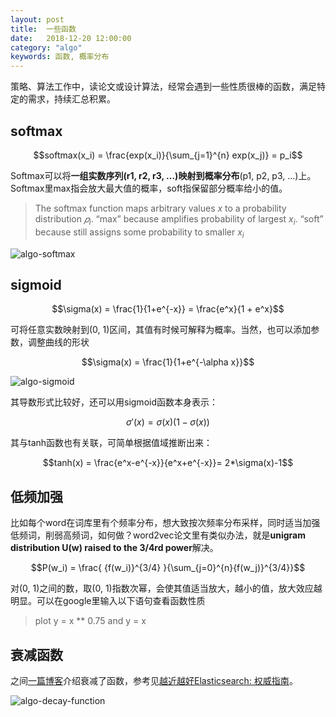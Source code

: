 ```yaml
---
layout: post
title:  一些函数
date:   2018-12-20 12:00:00
category: "algo"
keywords: 函数, 概率分布
---
```


策略、算法工作中，读论文或设计算法，经常会遇到一些性质很棒的函数，满足特定的需求，持续汇总积累。

## softmax

$$softmax(x_i) = \frac{exp(x_i)}{\sum_{j=1}^{n} exp(x_j)} = p_i$$

Softmax可以将**一组实数序列(r1, r2, r3, ...)**映射到**概率分布**(p1, p2, p3, ...)上。Softmax里max指会放大最大值的概率，soft指保留部分概率给小的值。

> The softmax function maps arbitrary values $x$ to a probability distribution $𝑝_i$. “max” because amplifies probability of largest $x_i$. “soft” because still assigns some probability to smaller $x_i$

![algo-softmax](https://images-1256734305.cos.ap-beijing.myqcloud.com/algo-softmax.png)

## sigmoid

$$\sigma(x) = \frac{1}{1+e^{-x}} = \frac{e^x}{1 + e^x}$$

可将任意实数映射到(0, 1)区间，其值有时候可解释为概率。当然，也可以添加参数，调整曲线的形状

$$\sigma(x) = \frac{1}{1+e^{-\alpha x}}$$


![algo-sigmoid](https://images-1256734305.cos.ap-beijing.myqcloud.com/algo-sigmoid.png)

其导数形式比较好，还可以用sigmoid函数本身表示：

$$\sigma'(x) = \sigma(x)(1-\sigma(x))$$


其与tanh函数也有关联，可简单根据值域推断出来：

$$tanh(x) = \frac{e^x-e^{-x}}{e^x+e^{-x}}= 2*\sigma(x)-1$$

## 低频加强

比如每个word在词库里有个频率分布，想大致按次频率分布采样，同时适当加强低频词，削弱高频词，如何做？word2vec论文里有类似办法，就是**unigram distribution U(w) raised to the 3/4rd power**解决。

$$P(w_i) = \frac{  {f(w_i)}^{3/4}  }{\sum_{j=0}^{n}{f(w_j)}^{3/4}}$$

对(0, 1)之间的数，取(0, 1)指数次幂，会使其值适当放大，越小的值，放大效应越明显。可以在google里输入以下语句查看函数性质

> plot y = x ** 0.75  and y = x

## 衰减函数

之间[一篇博客](http://yongle.site/algo/2018/12/06/decay-function.html)介绍衰减了函数，参考见[越近越好Elasticsearch: 权威指南](https://www.elastic.co/guide/cn/elasticsearch/guide/current/decay-functions.html)。

![algo-decay-function](https://images-1256734305.cos.ap-beijing.myqcloud.com/algo-decay-function.png)

